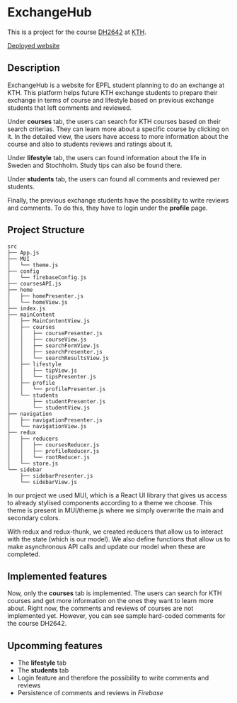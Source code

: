 # ExchangeHub

This is a project for the course [DH2642](https://www.kth.se/student/kurser/kurs/DH2642?l=en) at [KTH](https://www.kth.se/en).

[Deployed website](http://159.69.42.15:3000)

## Description

ExchangeHub is a website for EPFL student planning to do an exchange at KTH. This platform helps future KTH exchange students to prepare their exchange in terms of course and lifestyle based on previous exchange students that left comments and reviewed.

Under **courses** tab, the users can search for KTH courses based on their search criterias. They can learn more about a specific course by clicking on it. In the detailed view, the users have access to more information about the course and also to students reviews and ratings about it.

Under **lifestyle** tab, the users can found information about the life in Sweden and Stochholm. Study tips can also be found there.

Under **students** tab, the users can found all comments and reviewed per students.

Finally, the previous exchange students have the possibility to write reviews and comments. To do this, they have to login under the **profile** page.

## Project Structure

    src
    ├── App.js
    ├── MUI
    │   └── theme.js
    ├── config
    │   └── firebaseConfig.js
    ├── coursesAPI.js
    ├── home
    │   ├── homePresenter.js
    │   └── homeView.js
    ├── index.js
    ├── mainContent
    │   ├── MainContentView.js
    │   ├── courses
    │   │   ├── coursePresenter.js
    │   │   ├── courseView.js
    │   │   ├── searchFormView.js
    │   │   ├── searchPresenter.js
    │   │   └── searchResultsView.js
    │   ├── lifestyle
    │   │   ├── tipView.js
    │   │   └── tipsPresenter.js
    │   ├── profile
    │   │   └── profilePresenter.js
    │   └── students
    │       ├── studentPresenter.js
    │       └── studentView.js
    ├── navigation
    │   ├── navigationPresenter.js
    │   └── navigationView.js
    ├── redux
    │   ├── reducers
    │   │   ├── coursesReducer.js
    │   │   ├── profileReducer.js
    │   │   └── rootReducer.js
    │   └── store.js
    └── sidebar
        ├── sidebarPresenter.js
        └── sidebarView.js

In our project we used MUI, which is a React UI library that gives us access to already stylised components according to a theme we choose. This theme is present in MUI/theme.js where we simply overwrite the main and secondary colors.

With redux and redux-thunk, we created reducers that allow us to interact with the state (which is our model). We also define functions that allow us to make asynchronous API calls and update our model when these are completed.

## Implemented features

Now, only the **courses** tab is implemented. The users can search for KTH courses and get more information on the ones they want to learn more about. Right now, the comments and reviews of courses are not implemented yet. However, you can see sample hard-coded comments for the course DH2642.

## Upcomming features

-  The **lifestyle** tab
-  The **students** tab
-  Login feature and therefore the possibility to write comments and reviews
-  Persistence of comments and reviews in _Firebase_
